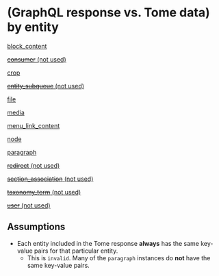# (GraphQL response vs. Tome data) by entity

[block_content](./block_content.md)

[~~consumer~~ (not used)](./consumer.md)

[crop](./crop.md)

[~~entity_subqueue~~ (not used)](./entity_subqueue.md)

[file](./file.md)

[media](./media.md)

[menu_link_content](./menu_link_content.md)

[node](./node.md)

[paragraph](./paragraph.md)

[~~redirect~~ (not used)](./redirect.md)

[~~section_association~~ (not used)](./section_association.md)

[~~taxonomy_term~~ (not used)](./taxonomy_term.md)

[~~user~~ (not used)](./user.md)

## Assumptions

- Each entity included in the Tome response **always** has the same key-value pairs for that particular entity.
  - This is `invalid`. Many of the `paragraph` instances do **not** have the same key-value pairs.

